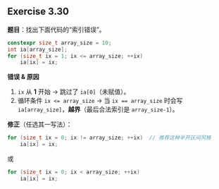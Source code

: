 ## Exercise 3.30

**题目**：找出下面代码的“索引错误”。

```cpp
constexpr size_t array_size = 10;
int ia[array_size];
for (size_t ix = 1; ix <= array_size; ++ix)
    ia[ix] = ix;
```

**错误 & 原因**

1. `ix` 从 **1** 开始 → 跳过了 `ia[0]`（未赋值）。
2. 循环条件 `ix <= array_size` → 当 `ix == array_size` 时会写 `ia[array_size]`，**越界**（最后合法索引是 `array_size-1`）。

**修正**（任选其一写法）：

```cpp
for (size_t ix = 0; ix != array_size; ++ix)  // 推荐这种半开区间风格
    ia[ix] = ix;
```

或

```cpp
for (size_t ix = 0; ix < array_size; ++ix)
    ia[ix] = ix;
```


